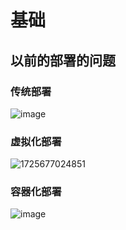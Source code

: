 # 基础
## 以前的部署的问题
### 传统部署
![image](https://github.com/user-attachments/assets/96814d63-8d0a-4899-b726-403321965053)

### 虚拟化部署
![1725677024851](https://github.com/user-attachments/assets/a98c3e71-a7e0-4b26-8193-d4d49578b577)

### 容器化部署
![image](https://github.com/user-attachments/assets/c19746fe-80fd-4bdc-a1c0-c15ddadf5030)
